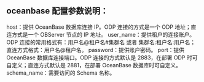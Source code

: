 <!--
 * @Author: zhangkaiwei 1126763237@qq.com
 * @Date: 2024-05-05 11:21:27
 * @LastEditors: zhangkaiwei 1126763237@qq.com
 * @LastEditTime: 2024-05-05 11:22:16
 * @FilePath: \go-tools\db\oceanutil\README.md
 * @Description: 这是默认设置,请设置`customMade`, 打开koroFileHeader查看配置 进行设置: https://github.com/OBKoro1/koro1FileHeader/wiki/%E9%85%8D%E7%BD%AE
-->

## oceanbase 配置参数说明：

host：提供 OceanBase 数据库连接 IP。ODP 连接的方式是一个 ODP 地址；直连方式是一个 OBServer 节点的 IP 地址。
user_name：提供租户的连接账户。ODP 连接的常用格式有：用户名@租户名#集群名 或者 集群名:租户名:用户名；直连方式格式：用户名@租户名。
password：提供账户密码。
port：提供 OceanBase 数据库连接端口。ODP 连接的方式默认是 2883，在部署 ODP 时可自定义；直连方式默认是 2881，在部署 OceanBase 数据库时可自定义。
schema_name：需要访问的 Schema 名称。
